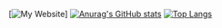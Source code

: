 <!--
**limingzxc/limingzxc** is a ✨ _special_ ✨ repository because its `README.md` (this file) appears on your GitHub profile.

Here are some ideas to get you started:

- 🔭 I’m currently working on ...
- 🌱 I’m currently learning ...
- 👯 I’m looking to collaborate on ...
- 🤔 I’m looking for help with ...
- 💬 Ask me about ...
- 📫 How to reach me: ...
- 😄 Pronouns: ...
- ⚡ Fun fact: ...
-->
[![My Website](https://limingzxc.github.io/)]
[![Anurag's GitHub stats](https://github-readme-stats.vercel.app/api?username=limingzxc)](https://github.com/anuraghazra/github-readme-stats)
[![Top Langs](https://github-readme-stats.vercel.app/api/top-langs/?username=limingzxc&layout=compact)](https://github.com/anuraghazra/github-readme-stats)
